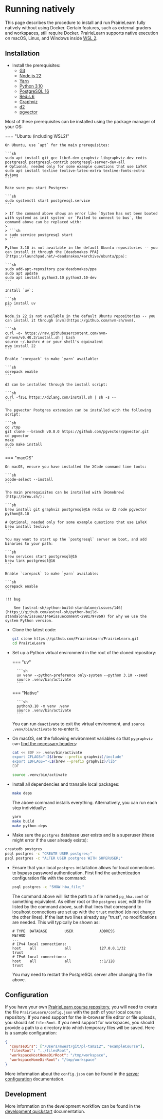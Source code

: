 # Running natively

This page describes the procedure to install and run PrairieLearn fully natively without using Docker. Certain features, such as external graders and workspaces, still require Docker. PrairieLearn supports native execution on macOS, Linux, and Windows inside [WSL 2](https://learn.microsoft.com/en-us/windows/wsl/install).

## Installation

- Install the prerequisites:
  - [Git](https://git-scm.com)
  - [Node.js 22](https://nodejs.org)
  - [Yarn](https://yarnpkg.com)
  - [Python 3.10](https://www.python.org)
  - [PostgreSQL 16](https://www.postgresql.org)
  - [Redis 6](https://redis.io)
  - [Graphviz](https://graphviz.org)
  - [d2](https://d2lang.com)
  - [pgvector](https://github.com/pgvector/pgvector)

Most of these prerequisites can be installed using the package manager of your OS:

=== "Ubuntu (including WSL2)"

    On Ubuntu, use `apt` for the main prerequisites:

    ```sh
    sudo apt install git gcc libc6-dev graphviz libgraphviz-dev redis postgresql postgresql-contrib postgresql-server-dev-all
    # Optional; needed only for some example questions that use LaTeX
    sudo apt install texlive texlive-latex-extra texlive-fonts-extra dvipng
    ```

    Make sure you start Postgres:

    ```sh
    sudo systemctl start postgresql.service
    ```

    > If the command above shows an error like `System has not been booted with systemd as init system` or `Failed to connect to bus`, the command above can be replaced with:
    >
    > ```sh
    > sudo service postgresql start
    > ```

    Python 3.10 is not available in the default Ubuntu repositories -- you can install it through the [deadsnakes PPA](https://launchpad.net/~deadsnakes/+archive/ubuntu/ppa):

    ```sh
    sudo add-apt-repository ppa:deadsnakes/ppa
    sudo apt update
    sudo apt install python3.10 python3.10-dev
    ```

    Install `uv`:

    ```sh
    pip install uv
    ```

    Node.js 22 is not available in the default Ubuntu repositories -- you can install it through [nvm](https://github.com/nvm-sh/nvm).

    ```sh
    curl -o- https://raw.githubusercontent.com/nvm-sh/nvm/v0.40.3/install.sh | bash
    source ~/.bashrc # or your shell's equivalent
    nvm install 22
    ```

    Enable `corepack` to make `yarn` available:

    ```sh
    corepack enable
    ```

    d2 can be installed through the install script:

    ```sh
    curl -fsSL https://d2lang.com/install.sh | sh -s --
    ```

    The pgvector Postgres extension can be installed with the following script:

    ```sh
    cd /tmp
    git clone --branch v0.8.0 https://github.com/pgvector/pgvector.git
    cd pgvector
    make
    sudo make install
    ```

=== "macOS"

    On macOS, ensure you have installed the XCode command line tools:

    ```sh
    xcode-select --install
    ```

    The main prerequisites can be installed with [Homebrew](http://brew.sh/):

    ```sh
    brew install git graphviz postgresql@16 redis uv d2 node pgvector python@3.10

    # Optional; needed only for some example questions that use LaTeX
    brew install texlive
    ```

    You may want to start up the `postgresql` server on boot, and add binaries to your path:

    ```sh
    brew services start postgresql@16
    brew link postgresql@16
    ```

    Enable `corepack` to make `yarn` available:

    ```sh
    corepack enable
    ```

    !!! bug

        See [astral-sh/python-build-standalone/issues/146](https://github.com/astral-sh/python-build-standalone/issues/146#issuecomment-2981797869) for why we use the system Python version.

- Clone the latest code:

  ```sh
  git clone https://github.com/PrairieLearn/PrairieLearn.git
  cd PrairieLearn
  ```

- Set up a Python virtual environment in the root of the cloned repository:

  === "uv"

        ```sh
        uv venv --python-preference only-system --python 3.10 --seed
        source .venv/bin/activate
        ```

  === "Native"

        ```sh
        python3.10 -m venv .venv
        source .venv/bin/activate
        ```

  You can run `deactivate` to exit the virtual environment, and `source .venv/bin/activate` to re-enter it.

- On macOS, set the following environment variables so that `pygraphviz` can [find the necessary headers](https://github.com/pygraphviz/pygraphviz/blob/main/INSTALL.txt):

  ```sh
  cat << EOF >> .venv/bin/activate
  export CFLAGS="-I$(brew --prefix graphviz)/include"
  export LDFLAGS="-L$(brew --prefix graphviz)/lib"
  EOF
  
  source .venv/bin/activate
  ```

- Install all dependencies and transpile local packages:

  ```sh
  make deps
  ```

  The above command installs everything. Alternatively, you can run each step individually:

  ```sh
  yarn
  make build
  make python-deps
  ```

- Make sure the `postgres` database user exists and is a superuser (these might error if the user already exists):

```sh
createdb postgres
psql postgres -c "CREATE USER postgres;"
psql postgres -c "ALTER USER postgres WITH SUPERUSER;"
```

- Ensure that your local `postgres` installation allows for local connections to bypass password authentication. First find the authentication configuration file with the command:

  ```sh
  psql postgres -c "SHOW hba_file;"
  ```

  The command above will list the path to a file named `pg_hba.conf` or something equivalent. As either root or the `postgres` user, edit the file listed by the command above, such that lines that correspond to localhost connections are set up with the `trust` method (do not change the other lines). If the last two lines already say "trust", no modifications are needed. This will typically be shown as:

  ```text
  # TYPE  DATABASE        USER            ADDRESS                 METHOD
  ...
  # IPv4 local connections:
  host    all             all             127.0.0.1/32            trust
  # IPv6 local connections:
  host    all             all             ::1/128                 trust
  ```

  You may need to restart the PostgreSQL server after changing the file above.

## Configuration

If you have your own [PrairieLearn course repository](../requestCourse/index.md), you will need to create the file `PrairieLearn/config.json` with the path of your local course repository. If you need support for the in-browser file editor or file uploads, you should set `filesRoot`. If you need support for workspaces, you should provide a path to a directory into which temporary files will be saved. Here is a sample configuration:

```json title="config.json"
{
  "courseDirs": ["/Users/mwest/git/pl-tam212", "exampleCourse"],
  "filesRoot": "../filesRoot",
  "workspaceHostHomeDirRoot": "/tmp/workspace",
  "workspaceHomeDirRoot": "/tmp/workspace"
}
```

More information about the `config.json` can be found in the [server configuration](./configJson.md) documentation.

## Development

More information on the development workflow can be found in the [development quickstart](./quickstart.md) documentation.
